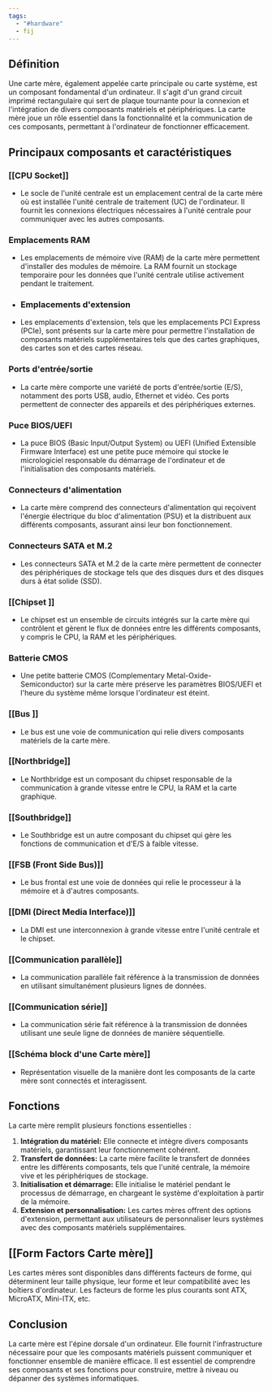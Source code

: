 ```yaml
---
tags:
  - "#hardware"
  - fij
---
```

## Définition 
Une carte mère, également appelée carte principale ou carte système, est un composant fondamental d'un ordinateur. Il s'agit d'un grand circuit imprimé rectangulaire qui sert de plaque tournante pour la connexion et l'intégration de divers composants matériels et périphériques. La carte mère joue un rôle essentiel dans la fonctionnalité et la communication de ces composants, permettant à l'ordinateur de fonctionner efficacement. 
## Principaux composants et caractéristiques 
### [[CPU Socket]]
- Le socle de l'unité centrale est un emplacement central de la carte mère où est installée l'unité centrale de traitement (UC) de l'ordinateur. Il fournit les connexions électriques nécessaires à l'unité centrale pour communiquer avec les autres composants. 
### Emplacements RAM 
- Les emplacements de mémoire vive (RAM) de la carte mère permettent d'installer des modules de mémoire. La RAM fournit un stockage temporaire pour les données que l'unité centrale utilise activement pendant le traitement. 
- ### Emplacements d'extension 
- Les emplacements d'extension, tels que les emplacements PCI Express (PCIe), sont présents sur la carte mère pour permettre l'installation de composants matériels supplémentaires tels que des cartes graphiques, des cartes son et des cartes réseau. 
### Ports d'entrée/sortie 
- La carte mère comporte une variété de ports d'entrée/sortie (E/S), notamment des ports USB, audio, Ethernet et vidéo. Ces ports permettent de connecter des appareils et des périphériques externes. 
### Puce BIOS/UEFI 
- La puce BIOS (Basic Input/Output System) ou UEFI (Unified Extensible Firmware Interface) est une petite puce mémoire qui stocke le micrologiciel responsable du démarrage de l'ordinateur et de l'initialisation des composants matériels. 
### Connecteurs d'alimentation 
- La carte mère comprend des connecteurs d'alimentation qui reçoivent l'énergie électrique du bloc d'alimentation (PSU) et la distribuent aux différents composants, assurant ainsi leur bon fonctionnement. 
### Connecteurs SATA et M.2 
- Les connecteurs SATA et M.2 de la carte mère permettent de connecter des périphériques de stockage tels que des disques durs et des disques durs à état solide (SSD). 
### [[Chipset ]]
- Le chipset est un ensemble de circuits intégrés sur la carte mère qui contrôlent et gèrent le flux de données entre les différents composants, y compris le CPU, la RAM et les périphériques. 
### Batterie CMOS 
- Une petite batterie CMOS (Complementary Metal-Oxide-Semiconductor) sur la carte mère préserve les paramètres BIOS/UEFI et l'heure du système même lorsque l'ordinateur est éteint. 
### [[Bus ]]
- Le bus est une voie de communication qui relie divers composants matériels de la carte mère. 
### [[Northbridge]] 
- Le Northbridge est un composant du chipset responsable de la communication à grande vitesse entre le CPU, la RAM et la carte graphique. 
### [[Southbridge]] 
- Le Southbridge est un autre composant du chipset qui gère les fonctions de communication et d'E/S à faible vitesse. 
### [[FSB (Front Side Bus)]] 
- Le bus frontal est une voie de données qui relie le processeur à la mémoire et à d'autres composants. 
### [[DMI (Direct Media Interface)]] 
- La DMI est une interconnexion à grande vitesse entre l'unité centrale et le chipset. 
### [[Communication parallèle]] 
- La communication parallèle fait référence à la transmission de données en utilisant simultanément plusieurs lignes de données. 
### [[Communication série]] 
- La communication série fait référence à la transmission de données utilisant une seule ligne de données de manière séquentielle. 
### [[Schéma block d'une Carte mère]] 
- Représentation visuelle de la manière dont les composants de la carte mère sont connectés et interagissent. 
## Fonctions 
La carte mère remplit plusieurs fonctions essentielles : 
1. **Intégration du matériel:** Elle connecte et intègre divers composants matériels, garantissant leur fonctionnement cohérent. 
2. **Transfert de données:** La carte mère facilite le transfert de données entre les différents composants, tels que l'unité centrale, la mémoire vive et les périphériques de stockage. 
3. **Initialisation et démarrage:** Elle initialise le matériel pendant le processus de démarrage, en chargeant le système d'exploitation à partir de la mémoire. 
4. **Extension et personnalisation:** Les cartes mères offrent des options d'extension, permettant aux utilisateurs de personnaliser leurs systèmes avec des composants matériels supplémentaires. 
## [[Form Factors Carte mère]] 
Les cartes mères sont disponibles dans différents facteurs de forme, qui déterminent leur taille physique, leur forme et leur compatibilité avec les boîtiers d'ordinateur. Les facteurs de forme les plus courants sont ATX, MicroATX, Mini-ITX, etc.

## Conclusion
La carte mère est l'épine dorsale d'un ordinateur. Elle fournit l'infrastructure nécessaire pour que les composants matériels puissent communiquer et fonctionner ensemble de manière efficace. Il est essentiel de comprendre ses composants et ses fonctions pour construire, mettre à niveau ou dépanner des systèmes informatiques.
